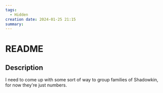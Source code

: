 ```yaml
---
tags:
  - Hidden
creation date: 2024-01-25 21:15
summary:
---
```

# README

## Description

I need to come up with some sort of way to group families of Shadowkin, for now they're just numbers.
